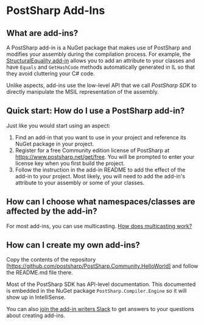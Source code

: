 # PostSharp Add-Ins

## What are add-ins?

A PostSharp  add-in is a NuGet package that makes use of PostSharp and modifies your assembly during the compilation process. For example, the [StructuralEquality add-in](https://github.com/postsharp/PostSharp.Community.StructuralEquality) allows you to add an attribute to your classes and have `Equals` and `GetHashCode` methods automatically generated in IL so that they avoid cluttering your C# code.

Unlike aspects, add-ins use the low-level API that we call *PostSharp SDK* to directly manipulate the MSIL representation of the assembly.

## Quick start: How do I use a PostSharp add-in?

Just like you would start using an aspect:

1. Find an add-in that you want to use in your project and reference its NuGet package in your project.
2. Register for a free Community edition license of PostSharp at https://www.postsharp.net/get/free. You will be prompted to enter your license key when you first build the project.
3. Follow the instruction in the add-in README to add the effect of the add-in to your project. Most likely, you will need to add the add-in's attribute to your assembly or some of your classes.

## How can I choose what namespaces/classes are affected by the add-in?

For most add-ins, you can use multicasting. [How does multicasting work?](multicasting.md)

## How can I create my own add-ins?

Copy the contents of the repository [https://github.com/postsharp/PostSharp.Community.HelloWorld] and follow the README.md file there. 

Most of the PostSharp SDK has API-level documentation. This documented is embedded in the NuGet package `PostSharp.Compiler.Engine` so it will show up in IntelliSense.

You can also [join the add-in writers Slack](https://join.slack.com/t/postsharp-addins/shared_invite/zt-d5il7j68-LRfbUOKuP7Hn2Amzb_nnDQ) to get answers to your questions about creating add-ins.

